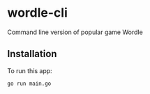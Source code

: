 # wordle-cli
Command line version of popular game Wordle

## Installation 

To run this app:
```
go run main.go
```